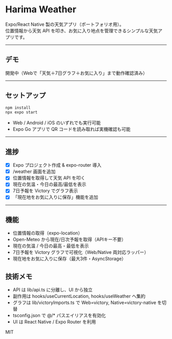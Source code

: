 # Harima Weather

Expo/React Native 製の天気アプリ（ポートフォリオ用）。  
位置情報から天気 API を叩き、お気に入り地点を管理できるシンプルな天気アプリです。

---

## デモ

開発中（Webで「天気＋7日グラフ＋お気に入り」まで動作確認済み）

---

## セットアップ

```bash
npm install
npx expo start
```

- Web / Android / iOS のいずれでも実行可能
- Expo Go アプリで QR コードを読み取れば実機確認も可能

---

## 進捗

- [x] Expo プロジェクト作成 & expo-router 導入
- [x] /weather 画面を追加
- [x] 位置情報を取得して天気 API を叩く
- [x] 現在の気温・今日の最高/最低を表示
- [x] 7日予報を Victory でグラフ表示
- [x] 「現在地をお気に入りに保存」機能を追加

---

## 機能

- 位置情報の取得（expo-location）
- Open-Meteo から現在/日次予報を取得（APIキー不要）
- 現在の気温 / 今日の最高・最低を表示
- 7日予報を Victory グラフで可視化（Web/Native 両対応ラッパー）
- 現在地をお気に入りに保存（最大3件・AsyncStorage）

## 技術メモ

- API は lib/api.ts に分離し、UI から独立
- 副作用は hooks/useCurrentLocation, hooks/useWeather へ集約
- グラフは lib/victoryImports.ts で Web=victory, Native=victory-native を切替
- tsconfig.json で @/\* パスエイリアスを有効化
- UI は React Native / Expo Router を利用

MIT
